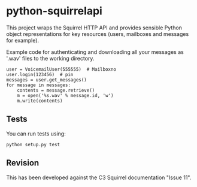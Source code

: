 # python-squirrelapi

This project wraps the Squirrel HTTP API and provides sensible Python object representations for key resources (users, mailboxes and messages for example).

Example code for authenticating and downloading all your messages as '.wav' files to the working directory.


    user = VoicemailUser(555555)  # Mailboxno
    user.login(123456)  # pin
    messages = user.get_messages()
    for message in messages:
        contents = message.retrieve()
        m = open('%s.wav' % message.id, 'w')
        m.write(contents)

## Tests

You can run tests using:

    python setup.py test

## Revision

This has been developed against the C3 Squirrel documentation "Issue 11". 
